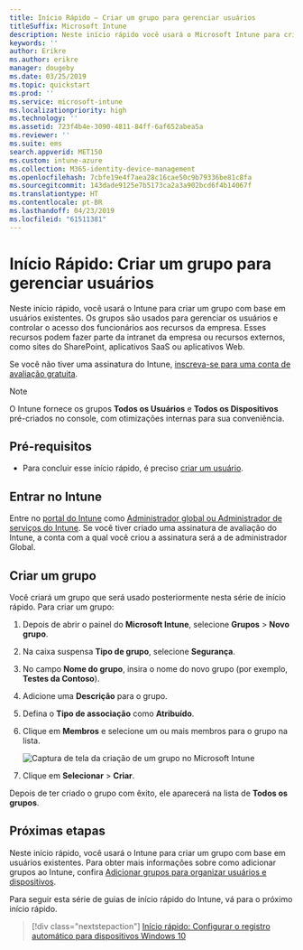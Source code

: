 ```yaml
---
title: Início Rápido – Criar um grupo para gerenciar usuários
titleSuffix: Microsoft Intune
description: Neste início rápido você usará o Microsoft Intune para criar um grupo com base em usuários existentes.
keywords: ''
author: Erikre
ms.author: erikre
manager: dougeby
ms.date: 03/25/2019
ms.topic: quickstart
ms.prod: ''
ms.service: microsoft-intune
ms.localizationpriority: high
ms.technology: ''
ms.assetid: 723f4b4e-3090-4811-84ff-6af652abea5a
ms.reviewer: ''
ms.suite: ems
search.appverid: MET150
ms.custom: intune-azure
ms.collection: M365-identity-device-management
ms.openlocfilehash: 7cbfe19e4f7aea28c16cae50c9b79336be81c8fa
ms.sourcegitcommit: 143dade9125e7b5173ca2a3a902bcd6f4b14067f
ms.translationtype: HT
ms.contentlocale: pt-BR
ms.lasthandoff: 04/23/2019
ms.locfileid: "61511381"
---
```

# <a name="quickstart-create-a-group-to-manage-users"></a>Início Rápido: Criar um grupo para gerenciar usuários

Neste início rápido, você usará o Intune para criar um grupo com base em usuários existentes. Os grupos são usados para gerenciar os usuários e controlar o acesso dos funcionários aos recursos da empresa. Esses recursos podem fazer parte da intranet da empresa ou recursos externos, como sites do SharePoint, aplicativos SaaS ou aplicativos Web.

Se você não tiver uma assinatura do Intune, [inscreva-se para uma conta de avaliação gratuita](free-trial-sign-up.md).

>[!NOTE]
>O Intune fornece os grupos **Todos os Usuários** e **Todos os Dispositivos** pré-criados no console, com otimizações internas para sua conveniência.

## <a name="prerequisites"></a>Pré-requisitos

- Para concluir esse início rápido, é preciso [criar um usuário](quickstart-create-user.md).

## <a name="sign-in-to-intune"></a>Entrar no Intune

Entre no [portal do Intune](https://aka.ms/intuneportal) como [Administrador global ou Administrador de serviços do Intune](users-add.md#types-of-administrators). Se você tiver criado uma assinatura de avaliação do Intune, a conta com a qual você criou a assinatura será a de administrador Global.

## <a name="create-a-group"></a>Criar um grupo

Você criará um grupo que será usado posteriormente nesta série de início rápido. Para criar um grupo:

1. Depois de abrir o painel do **Microsoft Intune**, selecione **Grupos** > **Novo grupo**.
2. Na caixa suspensa **Tipo de grupo**, selecione **Segurança**.
3. No campo **Nome do grupo**, insira o nome do novo grupo (por exemplo, **Testes da Contoso**).
4. Adicione uma **Descrição** para o grupo.
5. Defina o **Tipo de associação** como **Atribuído**. 
6. Clique em **Membros** e selecione um ou mais membros para o grupo na lista.

    ![Captura de tela da criação de um grupo no Microsoft Intune](./media/quickstart-use-groups-01.png)

7. Clique em **Selecionar** > **Criar**.

Depois de ter criado o grupo com êxito, ele aparecerá na lista de **Todos os grupos**. 

## <a name="next-steps"></a>Próximas etapas

Neste início rápido, você usará o Intune para criar um grupo com base em usuários existentes. Para obter mais informações sobre como adicionar grupos ao Intune, confira [Adicionar grupos para organizar usuários e dispositivos](groups-add.md).

Para seguir esta série de guias de início rápido do Intune, vá para o próximo início rápido.

> [!div class="nextstepaction"]
> [Início rápido: Configurar o registro automático para dispositivos Windows 10](quickstart-setup-auto-enrollment.md)
